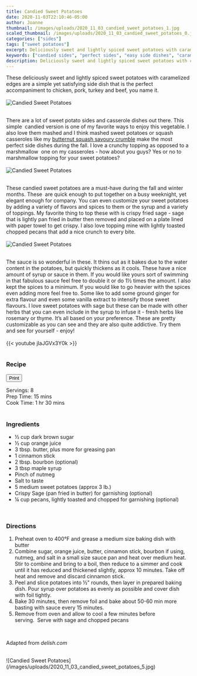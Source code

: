 ```yaml
---
title: Candied Sweet Potatoes
date: 2020-11-03T22:10:46-05:00
author: Joanne
thumbnail: /images/uploads/2020_11_03_candied_sweet_potatoes_1.jpg
scaled_thumbnail: /images/uploads/2020_11_03_candied_sweet_potatoes_0.jpg
categories: ["sides"]
tags: ["sweet potatoes"]
excerpt: Deliciously sweet and lightly spiced sweet potatoes with caramelized edges 
keywords: ["candied sides", "perfect sides", "easy side dishes", "caramelized potatoes"]
description: Deliciously sweet and lightly spiced sweet potatoes with caramelized edges 
---
```

<span class="blog-text">

These deliciously sweet and lightly spiced sweet potatoes with caramelized edges 
are a simple yet satisfying side dish that is the perfect accompaniment to chicken, pork, turkey and beef, you name it. 
</br>
</br>
![Candied Sweet Potatoes](/images/uploads/2020_11_03_candied_sweet_potatoes_2.jpg)
</br>
</br>

There are a lot of sweet potato sides and casserole dishes out there. This simple  candied version is one of my favorite ways to enjoy this vegetable. I also love them mashed and I think mashed sweet potatoes or squash casseroles like my [butternut squash savoury crumble](https://www.oliveandmango.com/butternut-squash-crumble/) make the most perfect side dishes during the fall. I love a crunchy topping as opposed to a marshmallow  one on my casseroles - how about you guys? Yes or no to marshmallow topping for your sweet potatoes? 
</br>
</br>
![Candied Sweet Potatoes](/images/uploads/2020_11_03_candied_sweet_potatoes_3.jpg)
</br>
</br>

These candied sweet potatoes are a must-have during the fall and winter months. These  are quick enough to put together on a busy weeknight, yet elegant enough for company. You can even customize your sweet potatoes by adding a variety of flavors and spices to them or the syrup and a variety of toppings. My favorite thing to top these with is crispy fried sage - sage that is lightly pan fried in butter then removed and placed on a plate lined with paper towel to get crispy. I also love topping mine with lightly toasted chopped pecans that add a nice crunch to every bite. 
</br>
</br>
![Candied Sweet Potatoes](/images/uploads/2020_11_03_candied_sweet_potatoes_4.jpg)
</br>
</br>

The sauce is so wonderful in these. It thins out as it bakes due to the water content in the potatoes, but quickly thickens as it cools. These have a nice amount of syrup or sauce in them. If you would like yours sort of swimming in that fabulous sauce feel free to double it or do 1&frac12; times the amount. I also kept the spices to a minimum. If you would like to go heavier with the spices even adding more feel free to. Some like to add some ground ginger for extra flavour and even some vanilla extract to intensify those sweet flavours. I love sweet potatoes with sage but these can be made with other herbs that you can even include in the syrup to infuse it - fresh herbs like rosemary or thyme. It’s all based on your preference. These are pretty customizable as you can see and they are also quite addictive. Try them and see for yourself - enjoy! 
</br>
</br>
{{< youtube jIaJGVx3Y0k >}}
</br>
</br>
</span>

### Recipe
<div print_button><form>
<input type="button" value="Print" class="btn__print" onClick="window.print()">
</form></div>

<div>Servings: <span itemprop="recipeYield">8</div>
<div>Prep Time: <meta itemprop="prepTime" content="PT15M">15 mins</div>
<div>Cook Time: <meta itemprop="cookTime" content="PT90M">1 hr 30 mins</div>
</br>

### Ingredients

* <span itemprop="recipeIngredient">&frac12; cup dark brown sugar</span>
* <span itemprop="recipeIngredient">&frac12; cup orange juice</span>
* <span itemprop="recipeIngredient">3 tbsp. butter, plus more for greasing pan</span>
* <span itemprop="recipeIngredient">1 cinnamon stick</span>
* <span itemprop="recipeIngredient">2 tbsp. bourbon (optional) </span>
* <span itemprop="recipeIngredient">3 tbsp maple syrup </span>
* <span itemprop="recipeIngredient">Pinch of nutmeg</span>
* <span itemprop="recipeIngredient">Salt to taste </span>
* <span itemprop="recipeIngredient">5 medium sweet potatoes (approx 3 lb.)</span>
* <span itemprop="recipeIngredient">Crispy Sage (pan fried in butter) for garnishing (optional) </span>
* <span itemprop="recipeIngredient">&frac14; cup pecans, lightly toasted and chopped for garnishing (optional) </span>
</br>

### Directions

1. Preheat oven to 400°F and grease a medium size baking dish with butter
2. Combine sugar, orange juice, butter, cinnamon stick, bourbon if using, nutmeg, and salt in a small size sauce pan and heat over medium heat. Stir to combine and bring to a boil, then reduce to a simmer and cook until it has reduced and thickened slightly, approx 10 minutes. Take off heat and remove and discard cinnamon stick.
3. Peel and slice potatoes into &frac12;" rounds, then layer in prepared baking dish. Pour syrup over potatoes as evenly as possible and cover dish with foil tightly. 
4. Bake 30 minutes, then remove foil and bake about 50-60 min more basting with sauce every 15 minutes. 
5. Remove from oven and allow to cool a few minutes before serving.  Serve with sage and chopped pecans 
</br>

Adapted from _delish.com_

</br>
![Candied Sweet Potatoes](/images/uploads/2020_11_03_candied_sweet_potatoes_5.jpg)